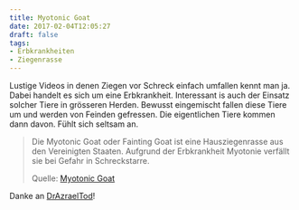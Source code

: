 ```yaml
---
title: Myotonic Goat
date: 2017-02-04T12:05:27
draft: false
tags:
- Erbkrankheiten
- Ziegenrasse
---
```


Lustige Videos in denen Ziegen vor Schreck einfach umfallen kennt man ja.
Dabei handelt es sich um eine Erbkrankheit. Interessant is auch der Einsatz
solcher Tiere in grösseren Herden. Bewusst eingemischt fallen diese Tiere
um und werden von Feinden gefressen. Die eigentlichen Tiere kommen dann
davon. Fühlt sich seltsam an.

> Die Myotonic Goat oder Fainting Goat ist eine Hausziegenrasse aus den
> Vereinigten Staaten. Aufgrund der Erbkrankheit Myotonie verfällt sie bei
> Gefahr in Schreckstarre.
>
> Quelle: [Myotonic Goat](https://de.wikipedia.org/wiki/Myotonic_Goat)

Danke an [DrAzraelTod](https://twitter.com/DrAzraelTod)!